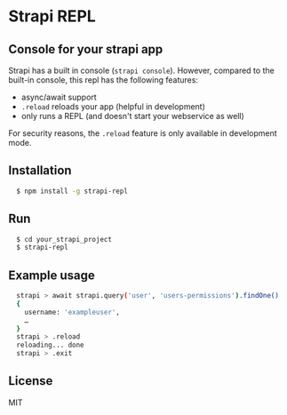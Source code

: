 # Strapi REPL
## Console for your strapi app

Strapi has a built in console (`strapi console`). However, compared to the built-in console, this repl has the following features:

  * async/await support
  * `.reload` reloads your app (helpful in development)
  * only runs a REPL (and doesn't start your webservice as well)

For security reasons, the `.reload` feature is only available in development mode.

## Installation

```sh
  $ npm install -g strapi-repl
```

## Run

```sh
  $ cd your_strapi_project
  $ strapi-repl
```

## Example usage

```sh
  strapi > await strapi.query('user', 'users-permissions').findOne()
  {
    username: 'exampleuser',
    …
  }
  strapi > .reload
  reloading... done
  strapi > .exit
```

## License

MIT
